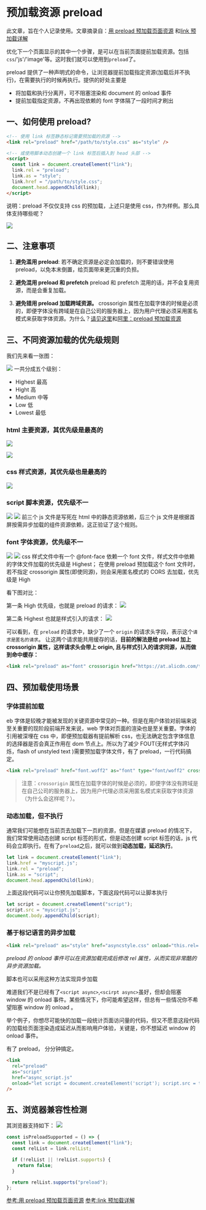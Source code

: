 # 预加载资源 preload

此文章，旨在个人记录使用。文章摘录自：[用 preload 预加载页面资源](https://juejin.im/post/5a7fb09bf265da4e8e785c38) 和[link 预加载详解](https://shimo.im/docs/MD4Pl3F0eS0YIigM/read)

优化下一个页面显示的其中一个步骤，是可以在当前页面提前加载资源。包括`css`/'js'/'image'等。这时我们就可以使用到`preload`了。

preload 提供了一种声明式的命令，让浏览器提前加载指定资源(加载后并不执行)，在需要执行的时候再执行。提供的好处主要是

- 将加载和执行分离开，可不阻塞渲染和 document 的 onload 事件
- 提前加载指定资源，不再出现依赖的 font 字体隔了一段时间才刷出

## 一、如何使用 preload?

```html
<!-- 使用 link 标签静态标记需要预加载的资源 -->
<link rel="preload" href="/path/to/style.css" as="style" />

<!-- 或使用脚本动态创建一个 link 标签后插入到 head 头部 -->
<script>
  const link = document.createElement("link");
  link.rel = "preload";
  link.as = "style";
  link.href = "/path/to/style.css";
  document.head.appendChild(link);
</script>
```

说明：preload 不仅仅支持 css 的预加载，上述只是使用 css，作为样例。那么具体支持哪些呢？

![](/images/js/preload-attr.png)

## 二、注意事项

1. **避免滥用 preload**: 若不确定资源是必定会加载的，则不要错误使用 preload，以免本末倒置，给页面带来更沉重的负担。

2. **避免混用 preload 和 prefetch** preload 和 prefetch 混用的话，并不会复用资源，而是会重复加载。

3. **避免错用 preload 加载跨域资源。** crossorigin 属性在加载字体的时候是必须的，即便字体没有跨域是在自己公司的服务器上，因为用户代理必须采用匿名模式来获取字体资源。为什么？[请见这里](https://drafts.csswg.org/css-fonts/#font-fetching-requirements)和[阿里：preload 预加载资源](https://juejin.im/post/5a7fb09bf265da4e8e785c38#heading-13)

## 三、不同资源加载的优先级规则

我们先来看一张图：

![](https://user-gold-cdn.xitu.io/2018/2/11/16182c9d3ff9f3c2?imageView2/0/w/1280/h/960/format/webp/ignore-error/1)
一共分成五个级别：

- Highest 最高
- Hight 高
- Medium 中等
- Low 低
- Lowest 最低

### html 主要资源，其优先级是最高的

![](https://user-gold-cdn.xitu.io/2018/2/11/16182c9d481a1d53?imageView2/0/w/1280/h/960/format/webp/ignore-error/1)

![](https://user-gold-cdn.xitu.io/2018/2/11/16182c9d66475b20?imageView2/0/w/1280/h/960/format/webp/ignore-error/1)

### css 样式资源，其优先级也是最高的

![](https://user-gold-cdn.xitu.io/2018/2/11/16182c9d481a1d53?imageView2/0/w/1280/h/960/format/webp/ignore-error/1)

### script 脚本资源，优先级不一

![](https://user-gold-cdn.xitu.io/2018/2/11/16182c9d6d350cd4?imageView2/0/w/1280/h/960/format/webp/ignore-error/1)
![](https://user-gold-cdn.xitu.io/2018/2/11/16182c9d714e2b5d?imageView2/0/w/1280/h/960/format/webp/ignore-error/1)
前三个 js 文件是写死在 html 中的静态资源依赖，后三个 js 文件是根据首屏按需异步加载的组件资源依赖，这正验证了这个规则。

### font 字体资源，优先级不一

![](https://user-gold-cdn.xitu.io/2018/2/11/16182c9d75e89bad?imageView2/0/w/1280/h/960/format/webp/ignore-error/1)
![](https://user-gold-cdn.xitu.io/2018/2/11/16182c9d92882579?imageView2/0/w/1280/h/960/format/webp/ignore-error/1)
css 样式文件中有一个 @font-face 依赖一个 font 文件，样式文件中依赖的字体文件加载的优先级是 Highest；
在使用 preload 预加载这个 font 文件时，若不指定 crossorigin 属性(即使同源)，则会采用匿名模式的 CORS 去加载，优先级是 High

看下图对比：

第一条 High 优先级，也就是 preload 的请求：
![](https://user-gold-cdn.xitu.io/2018/2/11/16182c9d959d176e?imageView2/0/w/1280/h/960/format/webp/ignore-error/1)

第二条 Highest 也就是样式引入的请求：
![](https://user-gold-cdn.xitu.io/2018/2/11/16182c9d9b47ac32?imageView2/0/w/1280/h/960/format/webp/ignore-error/1)

可以看到，在 `preload` 的请求中，缺少了一个 `origin` 的请求头字段，表示这个`请求是匿名的请求`。
让这两个请求能共用缓存的话，**目前的解法是给 preload 加上 crossorigin 属性，这样请求头会带上 origin, 且与样式引入的请求同源，从而做到命中缓存：**

```html
<link rel="preload" as="font" crossorigin href="https://at.alicdn.com/t/font_zck90zmlh7hf47vi.woff" />
```

## 四、预加载使用场景

### 字体提前加载

eb 字体是较晚才能被发现的关键资源中常见的一种。但是在用户体验对前端来说至关重要的现阶段前端开发来说，web 字体对页面的渲染也是至关重要。字体的引用被深埋在 css 中，即便预加载器有提前解析 css，也无法确定包含字体信息的选择器是否会真正作用在 dom 节点上。所以为了减少 FOUT(无样式字体闪烁，flash of unstyled text )需要预加载字体文件，有了 preload，一行代码搞定。

```html
<link rel="preload" href="font.woff2" as="font" type="font/woff2" crossorigin />
```

> 注意：`crossorigin` 属性在加载字体的时候是必须的，即便字体没有跨域是在自己公司的服务器上，因为用户代理必须采用匿名模式来获取字体资源（为什么会这样呢？）。

### 动态加载，但不执行

通常我们可能想在当前页去加载下一页的资源，但是在媒婆 preload 的情况下，我们常常使用动态创建 script 标签的形式，但是动态创建 script 标签的话，js 代码会立即执行。在有了`preload`之后，就可以做到**动态加载，延迟执行**。

```js
let link = document.createElement("link");
link.href = "myscript.js";
link.rel = "preload";
link.as = "script";
document.head.appendChild(link);
```

上面这段代码可以让你预先加载脚本，下面这段代码可以让脚本执行

```js
let script = document.createElement("script");
script.src = "myscript.js";
document.body.appendChild(script);
```

### 基于标记语言的异步加载

```html
<link rel="preload" as="style" href="asyncstyle.css" onload="this.rel='stylesheet'" />
```

_preload 的 onload 事件可以在资源加载完成后修改 rel 属性，从而实现非常酷的异步资源加载。_

脚本也可以采用这种方法实现异步加载

难道我们不是已经有了`<script async>`,`<scirpt async>`虽好，但却会阻塞 window 的 onload 事件。某些情况下，你可能希望这样，但总有一些情况你不希望阻塞 window 的 onload 。

举个例子，你想尽可能快的加载一段统计页面访问量的代码，但又不愿意这段代码的加载给页面渲染造成延迟从而影响用户体验，关键是，你不想延迟 window 的 onload 事件。

有了 preload， 分分钟搞定。

```html
<link
  rel="preload"
  as="script"
  href="async_script.js"
  onload="let script = document.createElement('script'); script.src = this.href; document.body.appendChild(script);"
/>
```

## 五、浏览器兼容性检测

其浏览器支持如下：
![](/images/js/preload.png)

```js
const isPreloadSupported = () => {
  const link = document.createElement("link");
  const relList = link.relList;

  if (!relList || !relList.supports) {
    return false;
  }

  return relList.supports("preload");
};
```

[参考:用 preload 预加载页面资源](https://juejin.im/post/5a7fb09bf265da4e8e785c38)
[参考:link 预加载详解](https://shimo.im/docs/MD4Pl3F0eS0YIigM/read)
